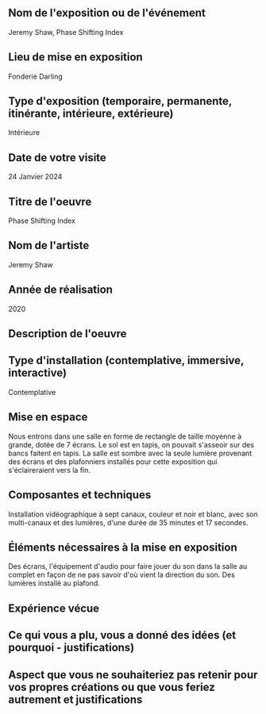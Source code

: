 
## Nom de l'exposition ou de l'événement	
Jeremy Shaw, Phase Shifting Index

## Lieu de mise en exposition	
Fonderie Darling

## Type d'exposition (temporaire, permanente, itinérante, intérieure, extérieure)
Intérieure

## Date de votre visite
24 Janvier 2024

## Titre de l'oeuvre
Phase Shifting Index

## Nom de l'artiste	
Jeremy Shaw

## Année de réalisation
2020

## Description de l'oeuvre


## Type d'installation (contemplative, immersive, interactive)	
Contemplative

## Mise en espace
Nous entrons dans une salle en forme de rectangle de taille moyenne à grande, dotée de 7 écrans. Le sol est en tapis, on pouvait s'asseoir sur des bancs faitent en tapis. La salle est sombre avec la seule lumière provenant des écrans et des plafonniers installés pour cette exposition qui s'éclaireraient vers la fin.

## Composantes et techniques
Installation vidéographique à sept canaux, couleur et noir et blanc, avec son multi-canaux et des lumières, d'une durée de 35 minutes et 17 secondes.

## Éléments nécessaires à la mise en exposition
Des écrans, l'équipement d'audio pour faire jouer du son dans la salle au complet en façon de ne pas savoir d'où vient la direction du son. Des lumières installé au plafond.

## Expérience vécue	

## Ce qui vous a plu, vous a donné des idées (et pourquoi - justifications)

## Aspect que vous ne souhaiteriez pas retenir pour vos propres créations ou que vous feriez autrement et justifications
